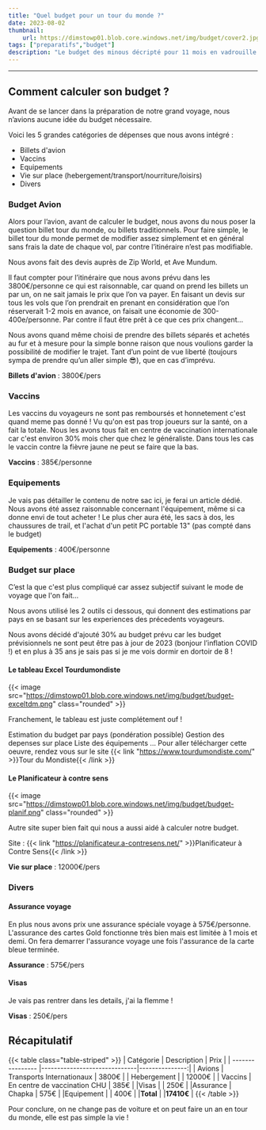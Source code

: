 ```yaml
---
title: "Quel budget pour un tour du monde ?"
date: 2023-08-02
thumbnail:
    url: https://dimstowp01.blob.core.windows.net/img/budget/cover2.jpg
tags: ["preparatifs","budget"]
description: "Le budget des minous décripté pour 11 mois en vadrouille autour du monde."
---
```

---

## Comment calculer son budget ?

Avant de se lancer dans la préparation de notre grand voyage, nous n’avions aucune idée du budget nécessaire.

Voici les 5 grandes catégories de dépenses que nous avons intégré :

- Billets d'avion
- Vaccins
- Equipements
- Vie sur place (hebergement/transport/nourriture/loisirs)
- Divers

### Budget Avion

Alors pour l’avion, avant de calculer le budget, nous avons du nous poser la question billet tour du monde, ou billets traditionnels. Pour faire simple, le billet tour du monde permet de modifier assez simplement et en général sans frais la date de chaque vol, par contre l’itinéraire n’est pas modifiable.

Nous avons fait des devis auprès de Zip World, et Ave Mundum.

Il faut compter pour l’itinéraire que nous avons prévu dans les 3800€/personne ce qui est raisonnable, car quand on prend les billets un par un, on ne sait jamais le prix que l’on va payer. En faisant un devis sur tous les vols que l’on prendrait en prenant en considération que l’on réserverait 1-2 mois en avance, on faisait une économie de 300-400e/personne. Par contre il faut être prêt à ce que ces prix changent…

Nous avons quand même choisi de prendre des billets séparés et achetés au fur et à mesure pour la simple bonne raison que nous voulions garder la possibilité de modifier le trajet. Tant d’un point de vue liberté (toujours sympa de prendre qu’un aller simple 😎), que en cas d’imprévu.

**Billets d'avion** : 3800€/pers

### Vaccins

Les vaccins du voyageurs ne sont pas remboursés et honnetement c'est quand meme pas donné ! Vu qu'on est pas trop joueurs sur la santé, on a fait la totale. Nous les avons tous fait en centre de vaccination internationale car c'est environ 30% mois cher que chez le généraliste. Dans tous les cas le vaccin contre la fièvre jaune ne peut se faire que la bas.

**Vaccins** : 385€/personne

### Equipements

Je vais pas détailler le contenu de notre sac ici, je ferai un article dédié.
Nous avons été assez raisonnable concernant l'équipement, même si ca donne envi de tout acheter !
Le plus cher aura été, les sacs à dos, les chaussures de trail, et l'achat d'un petit PC portable 13" (pas compté dans le budget)

**Equipements** : 400€/personne

### Budget sur place

C’est la que c'est plus compliqué car assez subjectif suivant le mode de voyage que l'on fait...

Nous avons utilisé les 2 outils ci dessous, qui donnent des estimations par pays en se basant sur les experiences des précedents voyageurs.

Nous avons décidé d'ajouté 30% au budget prévu car les budget prévisionnels ne sont peut être pas à jour de 2023 (bonjour l’inflation COVID !) et en plus à 35 ans je sais pas si je me vois dormir en dortoir de 8 !

#### Le tableau Excel Tourdumondiste

{{< image src="https://dimstowp01.blob.core.windows.net/img/budget/budget-exceltdm.png"  class="rounded" >}}

Franchement, le tableau est juste complétement ouf !

Estimation du budget par pays (pondération possible)
Gestion des depenses sur place
Liste des équipements
…
Pour aller télécharger cette oeuvre, rendez vous sur le site {{< link "https://www.tourdumondiste.com/" >}}Tour du Mondiste{{< /link >}}

#### Le Planificateur à contre sens

{{< image src="https://dimstowp01.blob.core.windows.net/img/budget/budget-planif.png"  class="rounded" >}}

Autre site super bien fait qui nous a aussi aidé à calculer notre budget.

Site : {{< link "https://planificateur.a-contresens.net/" >}}Planificateur à Contre Sens{{< /link >}}

**Vie sur place** : 12000€/pers

### Divers

#### Assurance voyage

En plus nous avons prix une assurance spéciale voyage à 575€/personne.
L'assurance des cartes Gold fonctionne très bien mais est limitée à 1 mois et demi. On fera demarrer l'assurance voyage une fois l'assurance de la carte bleue terminée.

**Assurance** : 575€/pers

#### Visas

Je vais pas rentrer dans les details, j'ai la flemme !

**Visas** : 250€/pers

## Récapitulatif

{{< table class="table-striped" >}}
| Catégorie        | Description                  | Prix           |
| ---------------- |------------------------------|---------------:|
| Avions           | Transports Internationaux    | 3800€          |
| Hebergement      |                              | 12000€         |
| Vaccins          | En centre de vaccination CHU | 385€           |
|Visas             |                              | 250€           |
|Assurance         | Chapka                       | 575€           |
|Equipement        |                              | 400€           |
|**Total**         |                              |**17410€**      |
{{< /table >}}

Pour conclure, on ne change pas de voiture et on peut faire un an en tour du monde, elle est pas simple la vie !
